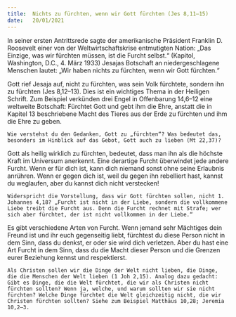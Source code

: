 ```yaml
---
title:  Nichts zu fürchten, wenn wir Gott fürchten (Jes 8,11–15)
date:   20/01/2021
---
```


In seiner ersten Antrittsrede sagte der amerikanische Präsident Franklin D. Roosevelt einer von der Weltwirtschaftskrise entmutigten Nation: „Das Einzige, was wir fürchten müssen, ist die Furcht selbst.“ (Kapitol, Washington, D.C., 4. März 1933) Jesajas Botschaft an niedergeschlagene Menschen lautet: „Wir haben nichts zu fürchten, wenn wir Gott fürchten.“

Gott rief Jesaja auf, nicht zu fürchten, was sein Volk fürchtete, sondern ihn zu fürchten (Jes 8,12–13). Dies ist ein wichtiges Thema in der Heiligen Schrift. Zum Beispiel verkünden drei Engel in Offenbarung 14,6–12 eine weltweite Botschaft: Fürchtet Gott und gebt ihm die Ehre, anstatt die in Kapitel 13 beschriebene Macht des Tieres aus der Erde zu fürchten und ihm die Ehre zu geben.

`Wie verstehst du den Gedanken, Gott zu „fürchten“? Was bedeutet das, besonders im Hinblick auf das Gebot, Gott auch zu lieben (Mt 22,37)?`

Gott als heilig wirklich zu fürchten, bedeutet, dass man ihn als die höchste Kraft im Universum anerkennt. Eine derartige Furcht überwindet jede andere Furcht. Wenn er für dich ist, kann dich niemand sonst ohne seine Erlaubnis anrühren. Wenn er gegen dich ist, weil du gegen ihn rebelliert hast, kannst du weglaufen, aber du kannst dich nicht verstecken!

`Widerspricht die Vorstellung, dass wir Gott fürchten sollen, nicht 1. Johannes 4,18? „Furcht ist nicht in der Liebe, sondern die vollkommene Liebe treibt die Furcht aus. Denn die Furcht rechnet mit Strafe; wer sich aber fürchtet, der ist nicht vollkommen in der Liebe.“`

Es gibt verschiedene Arten von Furcht. Wenn jemand sehr Mächtiges dein Freund ist und ihr euch gegenseitig liebt, fürchtest du diese Person nicht in dem Sinn, dass du denkst, er oder sie wird dich verletzen. Aber du hast eine Art Furcht in dem Sinn, dass du die Macht dieser Person und die Grenzen eurer Beziehung kennst und respektierst.

`Als Christen sollen wir die Dinge der Welt nicht lieben, die Dinge, die die Menschen der Welt lieben (1 Joh 2,15). Analog dazu gedacht: Gibt es Dinge, die die Welt fürchtet, die wir als Christen nicht fürchten sollten? Wenn ja, welche, und warum sollten wir sie nicht fürchten? Welche Dinge fürchtet die Welt gleichzeitig nicht, die wir Christen fürchten sollten? Siehe zum Beispiel Matthäus 10,28; Jeremia 10,2–3.`